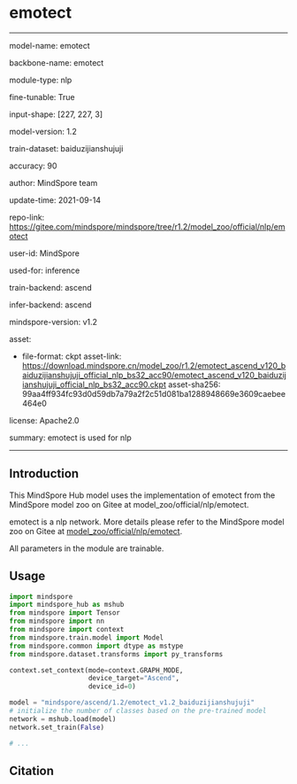 # emotect

---

model-name: emotect

backbone-name: emotect

module-type: nlp

fine-tunable: True

input-shape: [227, 227, 3]

model-version: 1.2

train-dataset: baiduzijianshujuji

accuracy: 90

author: MindSpore team

update-time: 2021-09-14

repo-link: <https://gitee.com/mindspore/mindspore/tree/r1.2/model_zoo/official/nlp/emotect>

user-id: MindSpore

used-for: inference

train-backend: ascend

infer-backend: ascend

mindspore-version: v1.2

asset:

-
    file-format: ckpt
    asset-link: <https://download.mindspore.cn/model_zoo/r1.2/emotect_ascend_v120_baiduzijianshujuji_official_nlp_bs32_acc90/emotect_ascend_v120_baiduzijianshujuji_official_nlp_bs32_acc90.ckpt>
    asset-sha256: 99aa4ff934fc93d0d59db7a79a2f2c51d081ba1288948669e3609caebee464e0

license: Apache2.0

summary: emotect is used for nlp

---

## Introduction

This MindSpore Hub model uses the implementation of emotect from the MindSpore model zoo on Gitee at model_zoo/official/nlp/emotect.

emotect is a nlp network. More details please refer to the MindSpore model zoo on Gitee at [model_zoo/official/nlp/emotect](https://gitee.com/mindspore/mindspore/blob/r1.2/model_zoo/official/nlp/emotect/README.md).

All parameters in the module are trainable.

## Usage

```python
import mindspore
import mindspore_hub as mshub
from mindspore import Tensor
from mindspore import nn
from mindspore import context
from mindspore.train.model import Model
from mindspore.common import dtype as mstype
from mindspore.dataset.transforms import py_transforms

context.set_context(mode=context.GRAPH_MODE,
                    device_target="Ascend",
                    device_id=0)

model = "mindspore/ascend/1.2/emotect_v1.2_baiduzijianshujuji"
# initialize the number of classes based on the pre-trained model
network = mshub.load(model)
network.set_train(False)

# ...
```

## Citation
